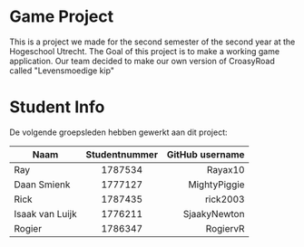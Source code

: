 # Game Project
This is a project we made for the second semester of the second year at the Hogeschool Utrecht. The Goal of this project is to make a working game application. 
Our team decided to make our own version of CroasyRoad called "Levensmoedige kip"

# Student Info

De volgende groepsleden hebben gewerkt aan dit project: 

Naam|Studentnummer|GitHub username|
| ------------- |:-------------:| ---------:|
|Ray |1787534|Rayax10|
|Daan Smienk|1777127|MightyPiggie|
|Rick|1787435|rick2003|
|Isaak van Luijk|1776211|SjaakyNewton|
|Rogier|1786347|RogiervR|

